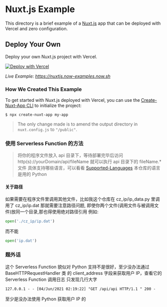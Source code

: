 # Nuxt.js Example

This directory is a brief example of a [Nuxt.js](https://nuxtjs.org) app that can be deployed with Vercel and zero
configuration.

## Deploy Your Own

Deploy your own Nuxt.js project with Vercel.

[![Deploy with Vercel](https://vercel.com/button)](https://vercel.com/import/project?template=https://github.com/vercel/vercel/tree/main/examples/nuxtjs)

_Live Example: https://nuxtjs.now-examples.now.sh_

### How We Created This Example

To get started with Nuxt.js deployed with Vercel, you can use
the [Create-Nuxt-App CLI](https://www.npmjs.com/package/create-nuxt-app) to initialize the project:

```shell
$ npx create-nuxt-app my-app
```

> The only change made is to amend the output directory in `nuxt.config.js` to `"/public"`.

### 使用 Serverless Function 的方法

> 将你的程序文件放入 api 目录下，等待部署完毕后访问
> http(s)://yourDomain/api/fileName
> 就可以执行 api 目录下的 fileName.* 文件
> 具体支持哪些语言，可以看看 [Supported-Languages](https://vercel.com/docs/serverless-functions/supported-languages)
> 本仓库的语言是用的 Python

#### 关于路径

如果需要在程序文件里调用其他文件，比如我这个仓库在 cz_ip/ip_data.py 里调用了 cz_ip/ip.dat 那就需要注意路径问题, 即使你两个文件(调用文件与被调用文件)放同一个目录,那也得使用绝对路径引用
例如:
```python
open('./cz_ip/ip.dat')
```
而不能
```python
open('ip.dat')
```
### 题外话
这个 Serverless Function 貌似对 Python 支持不是很好，至少没办法通过 
BaseHTTPRequestHandler 类 的 client_address 字段来获取用户 IP，查看它的 Serverless Function 调用日志 只发现几行大字
```
127.0.0.1 - - [04/Jun/2021 02:19:22] "GET /api/api HTTP/1.1 " 200 -
```
至少是没办法使用 Python 获取用户 IP 的